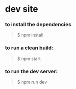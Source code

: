 # dev site

### to install the dependencies

> $ npm install



### to run a clean build:

> $ npm start



### to run the dev server:

> $ npm run dev


